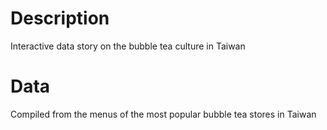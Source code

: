 # Description
Interactive data story on the bubble tea culture in Taiwan

# Data
Compiled from the menus of the most popular bubble tea stores in Taiwan
